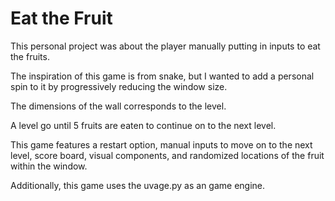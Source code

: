 # Eat the Fruit

This personal project was about the player manually putting in inputs to eat the fruits.

The inspiration of this game is from snake, but I wanted to add a personal spin to it by progressively reducing the window size. 

The dimensions of the wall corresponds to the level. 

A level go until 5 fruits are eaten to continue on to the next level.

This game features a restart option, manual inputs to move on to the next level, score board, visual components, and randomized locations of the fruit within the window. 

Additionally, this game uses the uvage.py as an game engine.
